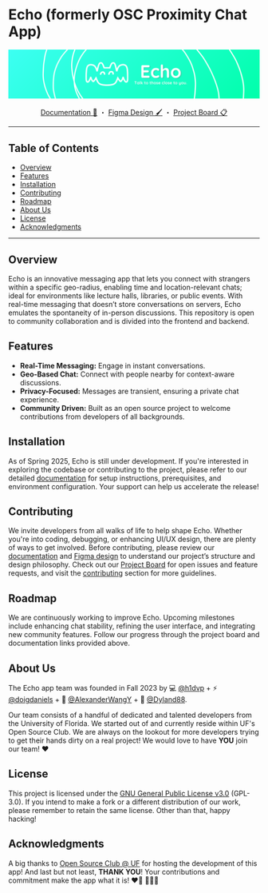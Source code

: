 # Echo (formerly OSC Proximity Chat App)

![banner](/client/assets/images/github/Echo_banner_small2.png)

<div align="center">
  <a href="https://osc-proximity-documentation.vercel.app/">Documentation 📖</a> ・ 
  <a href="https://www.figma.com/file/2mvddKeA4XMODdCidYkDid/Proximity-Chat-App?type=design&node-id=0%3A1&mode=design&t=V5A9MVRhlmdxGH0M-1">Figma Design 🖌️</a> ・ 
  <a href="https://github.com/orgs/ufosc/projects/10">Project Board 📋</a>
</div>

---

## Table of Contents
- [Overview](#overview)
- [Features](#features)
- [Installation](#installation)
- [Contributing](#contributing)
- [Roadmap](#roadmap)
- [About Us](#about-us)
- [License](#license)
- [Acknowledgments](#acknowledgments)

---

## Overview
Echo is an innovative messaging app that lets you connect with strangers within a specific geo-radius, enabling time and location-relevant chats; ideal for environments like lecture halls, libraries, or public events. With real-time messaging that doesn’t store conversations on servers, Echo emulates the spontaneity of in-person discussions. This repository is open to community collaboration and is divided into the frontend and backend.

## Features
- **Real-Time Messaging:** Engage in instant conversations.
- **Geo-Based Chat:** Connect with people nearby for context-aware discussions.
- **Privacy-Focused:** Messages are transient, ensuring a private chat experience.
- **Community Driven:** Built as an open source project to welcome contributions from developers of all backgrounds.

## Installation
As of Spring 2025, Echo is still under development. If you're interested in exploring the codebase or contributing to the project, please refer to our detailed [documentation](https://osc-proximity-documentation.vercel.app/) for setup instructions, prerequisites, and environment configuration. Your support can help us accelerate the release!

## Contributing
We invite developers from all walks of life to help shape Echo. Whether you're into coding, debugging, or enhancing UI/UX design, there are plenty of ways to get involved. Before contributing, please review our [documentation](https://osc-proximity-documentation.vercel.app/) and [Figma design](https://www.figma.com/file/2mvddKeA4XMODdCidYkDid/Proximity-Chat-App?type=design&node-id=0%3A1&mode=design&t=V5A9MVRhlmdxGH0M-1) to understand our project’s structure and design philosophy. Check out our [Project Board](https://github.com/orgs/ufosc/projects/10) for open issues and feature requests, and visit the [contributing](#contributing) section for more guidelines.

## Roadmap
We are continuously working to improve Echo. Upcoming milestones include enhancing chat stability, refining the user interface, and integrating new community features. Follow our progress through the project board and documentation links provided above.

## About Us
The Echo app team was founded in Fall 2023 by 💻  [@h1dvp](https://github.com/h1divp)  + ⚡  [@doigdaniels](https://github.com/doigdaniels)  + 🦆  [@AlexanderWangY](https://github.com/AlexanderWangY)  + 🍵  [@Dyland88](https://github.com/dyland88).

Our team consists of a handful of dedicated and talented developers from the University of Florida. We started out of and currently reside within UF's Open Source Club. We are always on the lookout for more developers trying to get their hands dirty on a real project! We would love to have  **YOU**  join our team! ❤️
## License
This project is licensed under the [GNU General Public License v3.0](https://github.com/ufosc/Echo-Chat/blob/main/LICENSE) (GPL-3.0). If you intend to make a fork or a different distribution of our work, please remember to retain the same license. Other than that, happy hacking!

## Acknowledgments
A big thanks to  [Open Source Club @ UF](https://github.com/ufosc)  for hosting the development of this app!
And last but not least,  **THANK YOU**! Your contributions and commitment make the app what it is! ❤️🥳
🐊💙🧡
